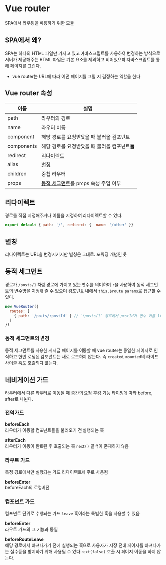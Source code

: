 # Vue router
SPA에서 라우팅을 이용하기 위한 모듈

## SPA에서 왜?
SPA는 하나의 HTML 파일만 가지고 있고 자바스크립트를 사용하여 변경하는 방식으로
서버가 제공해주는 HTML 파일은 기본 요소를 제외하고 비어있으며 자바스크립트를 통해 페이지를 그린다.
 - vue router는 URL에 따라 어떤 페이지를 그릴 지 결정하는 역할을 한다
 

## Vue router 속성
| 이름 | 설명 |
| ---- | ---- |
| path | 라우터의 경로 |
| name | 라우터 이름 |
| component | 해당 경로를 요청받았을 때 불러올 컴포넌트 |
| components | 해당 경로를 요청받았을 때 불러올 컴포넌트**들** |
| redirect | [리다이렉트](#리다이렉트) |
| alias | [별칭](#별칭) |
| children | 중첩 라우터 |
| props | [동적 세그먼트](#동적-세그먼트)를 props 속성 주입 여부 |

## 리다이렉트
경로를 직접 지정해주거나 이름을 지정하여 리다이렉트할 수 있따.

```javascript
export default { path: '/', redirect: {  name: '/other' }} 
```

## 별칭
리다이렉트는 URL을 변경시키지만 별칭은 그대로. 포워딩 개념인 듯

## 동적 세그먼트
경로가 `/posts/1` 처럼 경로에 가지고 있는 변수를 의미하며 `:`을 사용하여 동적 세그먼트의
변수명을 지정해 줄 수 있으며 컴포넌트 내에서 `this.$route.params`로 접근할 수 있다.

```javascript
new VueRouter({
  routes: [
    { path: '/posts/:postId' } // `/posts/1` 경로에서 postId가 변수 이름 1이 값이 됨
  ]
})
```

### 동적 세그먼트의 변경
동적 세그먼트를 사용한 게시글 페이지를 이동할 때 vue router는 동일한 페이지로 인식하고 한번
로딩된 컴포넌트는 새로 로드하지 않는다. 즉 `created`, `mounted`의 라이프 사이클 훅도 호출되지 않는다.

## 네비게이션 가드
라우터에서 다른 라우터로 이동될 때 중간의 요청 후킹 기능 타이밍에 따라 before, after로 나뉜다.

### 전역가드
**beforeEach** \
라우터가 이동할 컴포넌트들을 불러오기 전 실행되는 훅

**afterEach** \
라우터가 이동이 완료된 후 호출되는 훅 `next()` 콜백이 존재하지 않음

### 라우트 가드
특정 경로에서만 실행되는 가드 리다이렉트에 주로 사용됨

**beforeEnter** \
beforeEach의 로컬버전

### 컴포넌트 가드
컴포넌트 단위로 수행되는 가드 `leave` 훅이라는 특별한 훅을 사용할 수 있음

**beforeEnter** \
라우트 가드의 그 기능과 동일 

**beforeRouteLeave** \
해당 경로에서 빠져나가기 전에 실행되는 훅으로 사용자가 저장 전에 페이지를 빠져나가는 실수등을
방지하기 위해 사용될 수 있다 `next(false)` 호출 시 페이지 이동을 하지 않는다.
